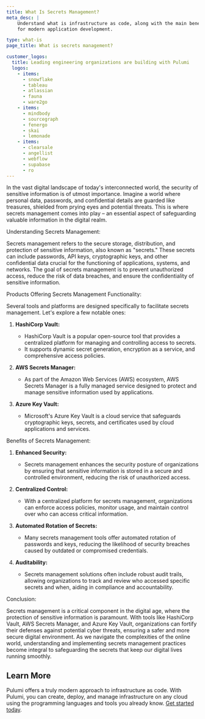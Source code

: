 ```yaml
---
title: What Is Secrets Management?
meta_desc: |
    Understand what is infrastructure as code, along with the main benefits and importance
    for modern application development.

type: what-is
page_title: What is secrets management?

customer_logos:
  title: Leading engineering organizations are building with Pulumi
  logos:
    - items:
      - snowflake
      - tableau
      - atlassian
      - fauna
      - ware2go
    - items:
      - mindbody
      - sourcegraph
      - fenergo
      - skai
      - lemonade
    - items:
      - clearsale
      - angellist
      - webflow
      - supabase
      - ro
---
```


In the vast digital landscape of today's interconnected world, the security of sensitive information is of utmost importance. Imagine a world where personal data, passwords, and confidential details are guarded like treasures, shielded from prying eyes and potential threats. This is where secrets management comes into play – an essential aspect of safeguarding valuable information in the digital realm.

Understanding Secrets Management:

Secrets management refers to the secure storage, distribution, and protection of sensitive information, also known as "secrets." These secrets can include passwords, API keys, cryptographic keys, and other confidential data crucial for the functioning of applications, systems, and networks. The goal of secrets management is to prevent unauthorized access, reduce the risk of data breaches, and ensure the confidentiality of sensitive information.

Products Offering Secrets Management Functionality:

Several tools and platforms are designed specifically to facilitate secrets management. Let's explore a few notable ones:

1. **HashiCorp Vault:**
   - HashiCorp Vault is a popular open-source tool that provides a centralized platform for managing and controlling access to secrets.
   - It supports dynamic secret generation, encryption as a service, and comprehensive access policies.

2. **AWS Secrets Manager:**
   - As part of the Amazon Web Services (AWS) ecosystem, AWS Secrets Manager is a fully managed service designed to protect and manage sensitive information used by applications.

3. **Azure Key Vault:**
   - Microsoft's Azure Key Vault is a cloud service that safeguards cryptographic keys, secrets, and certificates used by cloud applications and services.

Benefits of Secrets Management:

1. **Enhanced Security:**
   - Secrets management enhances the security posture of organizations by ensuring that sensitive information is stored in a secure and controlled environment, reducing the risk of unauthorized access.

2. **Centralized Control:**
   - With a centralized platform for secrets management, organizations can enforce access policies, monitor usage, and maintain control over who can access critical information.

3. **Automated Rotation of Secrets:**
   - Many secrets management tools offer automated rotation of passwords and keys, reducing the likelihood of security breaches caused by outdated or compromised credentials.

4. **Auditability:**
   - Secrets management solutions often include robust audit trails, allowing organizations to track and review who accessed specific secrets and when, aiding in compliance and accountability.

Conclusion:

Secrets management is a critical component in the digital age, where the protection of sensitive information is paramount. With tools like HashiCorp Vault, AWS Secrets Manager, and Azure Key Vault, organizations can fortify their defenses against potential cyber threats, ensuring a safer and more secure digital environment. As we navigate the complexities of the online world, understanding and implementing secrets management practices become integral to safeguarding the secrets that keep our digital lives running smoothly.

## Learn More

Pulumi offers a truly modern approach to infrastructure as code. With Pulumi, you can create, deploy, and manage infrastructure on any cloud using the programming languages and tools you already know. [Get started today](/docs/get-started/).
